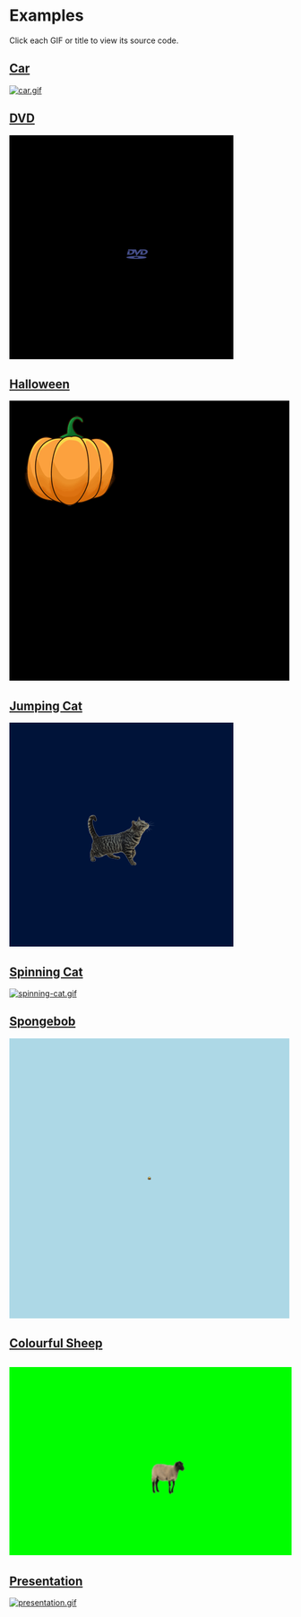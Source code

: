 # Examples

Click each GIF or title to view its source code.

## [Car](examples/car.gifify)

[![car.gif](examples/exampleOutputs/car.gif)](examples/car.gifify)

## [DVD](examples/dvd.gifify)

[![dvd.gif](examples/exampleOutputs/dvd.gif)](examples/dvd.gifify)

## [Halloween](examples/halloween.gifify)

[![halloween.gif](examples/exampleOutputs/halloween.gif)](examples/halloween.gifify)

## [Jumping Cat](examples/jumping-cat.gifify)

[![jumping-cat.gif](examples/exampleOutputs/jumping-cat.gif)](examples/jumping-cat.gifify)

## [Spinning Cat](examples/spinning-cat.gifify)

[![spinning-cat.gif](examples/exampleOutputs/spinning-cat.gif)](examples/spinning-cat.gifify)

## [Spongebob](examples/spongebob.gifify)

[![spongebob.gif](examples/exampleOutputs/spongebob.gif)](examples/spongebob.gifify)

## [Colourful Sheep](examples/colourful-sheep.gifify)

## [![sheep.gif](examples/exampleOutputs/sheep.gif)](examples/colourful-sheep.gifify)

## [Presentation](video/presentation.gifify)

[![presentation.gif](video/presentation.gif)](video/presentation.gifify)
